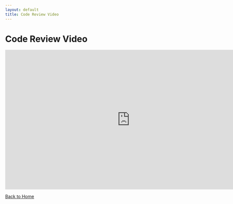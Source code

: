 ```yaml
---
layout: default
title: Code Review Video
---
```


<style>
.site-header { background:rgba(11,18,32,0.98); border:0; }
.site-title, .site-title:visited { color:#ffffff !important; }
.site-nav .page-link { color:#e5e7eb !important; }
.site-nav .page-link:hover, .site-nav .page-link:focus {
  color:#ffffff !important; text-decoration: underline;
hr { border-color: rgba(255,255,255,0.12); }
}
</style>

# Code Review Video

<iframe
  width="800"
  height="450"
  src="https://www.youtube.com/embed/NqZBhiHXqVA"
  title="Capstone Code Review"
  frameborder="0"
  allow="accelerometer; autoplay; clipboard-write; encrypted-media; gyroscope; picture-in-picture; web-share"
  referrerpolicy="strict-origin-when-cross-origin"
  allowfullscreen
  loading="lazy">
</iframe>

[Back to Home](/)
